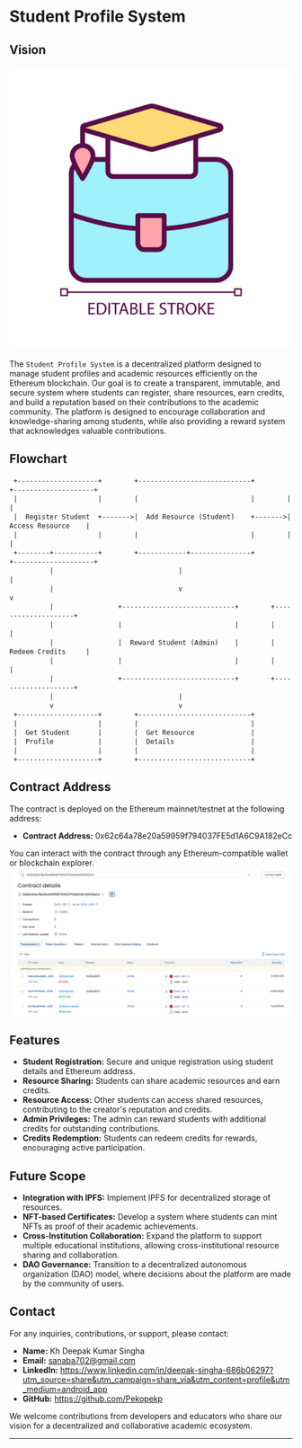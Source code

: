# Student Profile System

## Vision
![alt text](icon.jpg)<br/>

The `Student Profile System` is a decentralized platform designed to manage student profiles and academic resources efficiently on the Ethereum blockchain. Our goal is to create a transparent, immutable, and secure system where students can register, share resources, earn credits, and build a reputation based on their contributions to the academic community. The platform is designed to encourage collaboration and knowledge-sharing among students, while also providing a reward system that acknowledges valuable contributions.

## Flowchart

```plaintext
 +--------------------+        +----------------------------+        +--------------------+
 |                    |        |                            |        |                    |
 |  Register Student  +------->|  Add Resource (Student)    +------->|  Access Resource    |
 |                    |        |                            |        |                    |
 +--------+-----------+        +------------+---------------+        +--------------------+
          |                               |                                    |
          |                               v                                    v
          |                +----------------------------+        +--------------------+
          |                |                            |        |                    |
          |                |  Reward Student (Admin)    |        |  Redeem Credits     |
          |                |                            |        |                    |
          |                +----------------------------+        +--------------------+
          |                               |
          v                               v
 +--------------------+        +----------------------------+
 |                    |        |                            |
 |  Get Student       |        |  Get Resource              |
 |  Profile           |        |  Details                   |
 |                    |        |                            |
 +--------------------+        +----------------------------+
```

## Contract Address
The contract is deployed on the Ethereum mainnet/testnet at the following address:

- **Contract Address:** 0x62c64a78e20a59959f794037FE5d1A6C9A182eCc

You can interact with the contract through any Ethereum-compatible wallet or blockchain explorer.
![alt text](edu_chain.png)

## Features
- **Student Registration:** Secure and unique registration using student details and Ethereum address.
- **Resource Sharing:** Students can share academic resources and earn credits.
- **Resource Access:** Other students can access shared resources, contributing to the creator's reputation and credits.
- **Admin Privileges:** The admin can reward students with additional credits for outstanding contributions.
- **Credits Redemption:** Students can redeem credits for rewards, encouraging active participation.

## Future Scope
- **Integration with IPFS:** Implement IPFS for decentralized storage of resources.
- **NFT-based Certificates:** Develop a system where students can mint NFTs as proof of their academic achievements.
- **Cross-Institution Collaboration:** Expand the platform to support multiple educational institutions, allowing cross-institutional resource sharing and collaboration.
- **DAO Governance:** Transition to a decentralized autonomous organization (DAO) model, where decisions about the platform are made by the community of users.

## Contact
For any inquiries, contributions, or support, please contact:

- **Name:** Kh Deepak Kumar Singha
- **Email:** sanaba702@gmail.com
- **LinkedIn:** https://www.linkedin.com/in/deepak-singha-686b06297?utm_source=share&utm_campaign=share_via&utm_content=profile&utm_medium=android_app
- **GitHub:** https://github.com/Pekopekp

We welcome contributions from developers and educators who share our vision for a decentralized and collaborative academic ecosystem.

---